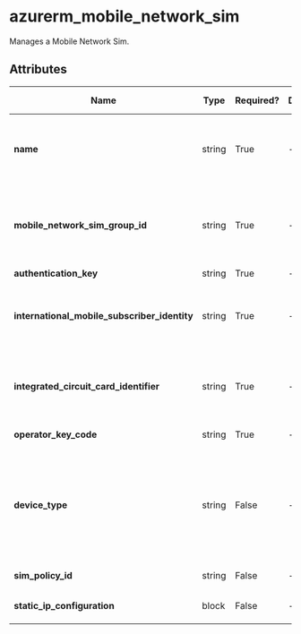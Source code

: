 # azurerm_mobile_network_sim

Manages a Mobile Network Sim.

## Attributes

| Name | Type | Required? | Default  | possible values | Description |
| ---- | ---- | --------- | -------- | ----------- | ----------- |
| **name** | string | True | -  |  -  | The name which should be used for this Mobile Network Sim. Changing this forces a new Mobile Network Sim to be created. | 
| **mobile_network_sim_group_id** | string | True | -  |  -  | The ID of the Mobile Network which the Mobile Network Sim belongs to. Changing this forces a new Mobile Network Sim to be created. | 
| **authentication_key** | string | True | -  |  -  | The Ki value for the SIM. | 
| **international_mobile_subscriber_identity** | string | True | -  |  -  | The international mobile subscriber identity (IMSI) for the SIM. Changing this forces a new Mobile Network Sim to be created. | 
| **integrated_circuit_card_identifier** | string | True | -  |  -  | The integrated circuit card ID (ICCID) for the SIM. Changing this forces a new Mobile Network Sim to be created. | 
| **operator_key_code** | string | True | -  |  -  | The Opc value for the SIM. | 
| **device_type** | string | False | -  |  -  | An optional free-form text field that can be used to record the device type this SIM is associated with, for example `Video camera`. The Azure portal allows SIMs to be grouped and filtered based on this value. | 
| **sim_policy_id** | string | False | -  |  -  | The ID of SIM policy used by this SIM. | 
| **static_ip_configuration** | block | False | -  |  -  | A `static_ip_configuration` block. | 

